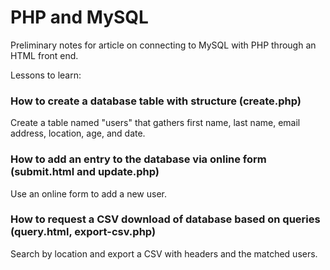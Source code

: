 # PHP and MySQL

Preliminary notes for article on connecting to MySQL with PHP through an HTML front end.

Lessons to learn:

### How to create a database table with structure (create.php)

Create a table named "users" that gathers first name, last name, email address, location, age, and date.

### How to add an entry to the database via online form (submit.html and update.php)

Use an online form to add a new user.

### How to request a CSV download of database based on queries (query.html, export-csv.php)

Search by location and export a CSV with headers and the matched users.